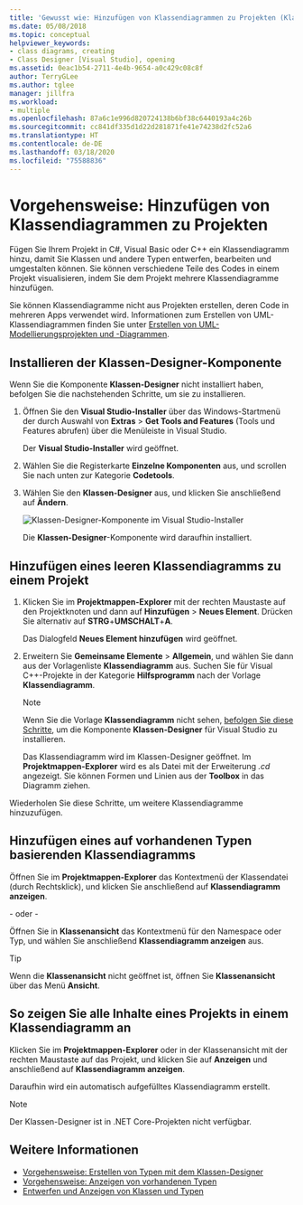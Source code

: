 ```yaml
---
title: 'Gewusst wie: Hinzufügen von Klassendiagrammen zu Projekten (Klassen-Designer)'
ms.date: 05/08/2018
ms.topic: conceptual
helpviewer_keywords:
- class diagrams, creating
- Class Designer [Visual Studio], opening
ms.assetid: 0eac1b54-2711-4e4b-9654-a0c429c08c8f
author: TerryGLee
ms.author: tglee
manager: jillfra
ms.workload:
- multiple
ms.openlocfilehash: 87a6c1e996d820724138b6bf38c6440193a4c26b
ms.sourcegitcommit: cc841df335d1d22d281871fe41e74238d2fc52a6
ms.translationtype: HT
ms.contentlocale: de-DE
ms.lasthandoff: 03/18/2020
ms.locfileid: "75588836"
---
```

# <a name="how-to-add-class-diagrams-to-projects"></a>Vorgehensweise: Hinzufügen von Klassendiagrammen zu Projekten

Fügen Sie Ihrem Projekt in C#, Visual Basic oder C++ ein Klassendiagramm hinzu, damit Sie Klassen und andere Typen entwerfen, bearbeiten und umgestalten können. Sie können verschiedene Teile des Codes in einem Projekt visualisieren, indem Sie dem Projekt mehrere Klassendiagramme hinzufügen.

Sie können Klassendiagramme nicht aus Projekten erstellen, deren Code in mehreren Apps verwendet wird. Informationen zum Erstellen von UML-Klassendiagrammen finden Sie unter [Erstellen von UML-Modellierungsprojekten und -Diagrammen](../../modeling/what-s-new-for-design-in-visual-studio.md).

## <a name="install-the-class-designer-component"></a>Installieren der Klassen-Designer-Komponente

Wenn Sie die Komponente **Klassen-Designer** nicht installiert haben, befolgen Sie die nachstehenden Schritte, um sie zu installieren.

1. Öffnen Sie den **Visual Studio-Installer** über das Windows-Startmenü der durch Auswahl von **Extras** > **Get Tools and Features** (Tools und Features abrufen) über die Menüleiste in Visual Studio.

   Der **Visual Studio-Installer** wird geöffnet.

1. Wählen Sie die Registerkarte **Einzelne Komponenten** aus, und scrollen Sie nach unten zur Kategorie **Codetools**.

1. Wählen Sie den **Klassen-Designer** aus, und klicken Sie anschließend auf **Ändern**.

   ![Klassen-Designer-Komponente im Visual Studio-Installer](media/class-designer-component.png)

   Die **Klassen-Designer**-Komponente wird daraufhin installiert.

## <a name="add-a-blank-class-diagram-to-a-project"></a>Hinzufügen eines leeren Klassendiagramms zu einem Projekt

1. Klicken Sie im **Projektmappen-Explorer** mit der rechten Maustaste auf den Projektknoten und dann auf **Hinzufügen** > **Neues Element**. Drücken Sie alternativ auf **STRG**+**UMSCHALT**+**A**.

   Das Dialogfeld **Neues Element hinzufügen** wird geöffnet.

2. Erweitern Sie **Gemeinsame Elemente** > **Allgemein**, und wählen Sie dann aus der Vorlagenliste **Klassendiagramm** aus. Suchen Sie für Visual C++-Projekte in der Kategorie **Hilfsprogramm** nach der Vorlage **Klassendiagramm**.

   > [!NOTE]
   > Wenn Sie die Vorlage **Klassendiagramm** nicht sehen, [befolgen Sie diese Schritte](#install-the-class-designer-component), um die Komponente **Klassen-Designer** für Visual Studio zu installieren.

   Das Klassendiagramm wird im Klassen-Designer geöffnet. Im **Projektmappen-Explorer** wird es als Datei mit der Erweiterung *.cd* angezeigt. Sie können Formen und Linien aus der **Toolbox** in das Diagramm ziehen.

Wiederholen Sie diese Schritte, um weitere Klassendiagramme hinzuzufügen.

## <a name="add-a-class-diagram-based-on-existing-types"></a>Hinzufügen eines auf vorhandenen Typen basierenden Klassendiagramms

Öffnen Sie im **Projektmappen-Explorer** das Kontextmenü der Klassendatei (durch Rechtsklick), und klicken Sie anschließend auf **Klassendiagramm anzeigen**.

\- oder -

Öffnen Sie in **Klassenansicht** das Kontextmenü für den Namespace oder Typ, und wählen Sie anschließend **Klassendiagramm anzeigen** aus.

> [!TIP]
> Wenn die **Klassenansicht** nicht geöffnet ist, öffnen Sie **Klassenansicht** über das Menü **Ansicht**.

## <a name="to-display-the-contents-of-a-complete-project-in-a-class-diagram"></a>So zeigen Sie alle Inhalte eines Projekts in einem Klassendiagramm an

Klicken Sie im **Projektmappen-Explorer** oder in der Klassenansicht mit der rechten Maustaste auf das Projekt, und klicken Sie auf **Anzeigen** und anschließend auf **Klassendiagramm anzeigen**.

Daraufhin wird ein automatisch aufgefülltes Klassendiagramm erstellt.

> [!NOTE]
> Der Klassen-Designer ist in .NET Core-Projekten nicht verfügbar.

## <a name="see-also"></a>Weitere Informationen

- [Vorgehensweise: Erstellen von Typen mit dem Klassen-Designer](how-to-create-types.md)
- [Vorgehensweise: Anzeigen von vorhandenen Typen](how-to-view-existing-types.md)
- [Entwerfen und Anzeigen von Klassen und Typen](designing-and-viewing-classes-and-types.md)
